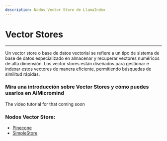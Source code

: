 ```yaml
---
description: Nodos Vector Store de LlamaIndex
---
```


# Vector Stores

***

Un vector store o base de datos vectorial se refiere a un tipo de sistema de base de datos especializado en almacenar y recuperar vectores numéricos de alta dimensión. Los vector stores están diseñados para gestionar e indexar estos vectores de manera eficiente, permitiendo búsquedas de similitud rápidas.

### Mira una introducción sobre Vector Stores y cómo puedes usarlos en AiMicromind

The video tutorial for that coming soon

### Nodos Vector Store:

* [Pinecone](pinecone.md)
* [SimpleStore](queryengine-tool.md)
